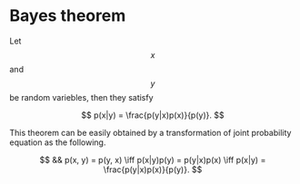 # Bayes theorem

Let $$x$$and$$y$$  be random variebles, then they satisfy

$$
p(x|y) = \frac{p(y|x)p(x)}{p(y)}.
$$

This theorem can be easily obtained by a	transformation of joint probability equation as the following.

$$
&& p(x, y) = p(y, x) \iff p(x|y)p(y) = 
p(y|x)p(x)
\iff p(x|y) =
\frac{p(y|x)p(x)}{p(y)}.
$$